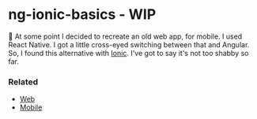 # ng-ionic-basics - WIP

🤔 At some point I decided to recreate an old web app, for mobile. I used React Native. I got a little cross-eyed switching between that and Angular. So, I found this alternative with [Ionic](https://ionicframework.com/). I've got to say it's not too shabby so far.

### Related
- [Web](https://github.com/peta-byte/Dynamic-Debate)
- [Mobile](https://github.com/peta-byte/Dynamic-Debate-Mobile)
